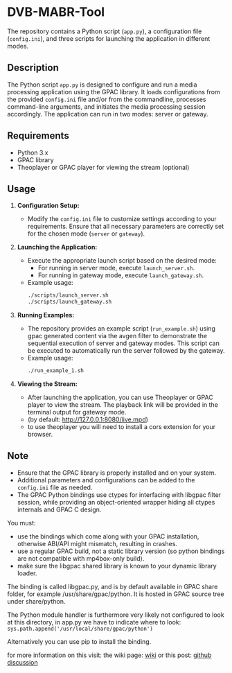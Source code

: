 # DVB-MABR-Tool 

The repository contains a Python script (`app.py`), a configuration file (`config.ini`), and three scripts for launching the application in different modes.

## Description

The Python script `app.py` is designed to configure and run a media processing application using the GPAC library. It loads configurations from the provided `config.ini` file and/or from the commandline, processes command-line arguments, and initiates the media processing session accordingly. The application can run in two modes: server or gateway.

## Requirements

- Python 3.x
- GPAC library
- Theoplayer or GPAC player for viewing the stream (optional)

## Usage

1. **Configuration Setup:**
   - Modify the `config.ini` file to customize settings according to your requirements. Ensure that all necessary parameters are correctly set for the chosen mode (`server` or `gateway`).
   
2. **Launching the Application:**
   - Execute the appropriate launch script based on the desired mode:
     - For running in server mode, execute `launch_server.sh`.
     - For running in gateway mode, execute `launch_gateway.sh`.
   - Example usage:
     ```bash
     ./scripts/launch_server.sh
     ./scripts/launch_gateway.sh
     ```

3. **Running Examples:**
   - The repository provides an example script (`run_example.sh`) using gpac generated content via the avgen filter to demonstrate the sequential execution of server and gateway modes. This script can be executed to automatically run the server followed by the gateway.
   - Example usage:
     ```bash
     ./run_example_1.sh
     ```

4. **Viewing the Stream:**
   - After launching the application, you can use Theoplayer or GPAC player to view the stream. The playback link will be provided in the terminal output for gateway mode.
   - (by default: http://127.0.0.1:8080/live.mpd)
   - to use theoplayer you will need to install a cors extension for your browser.

## Note

- Ensure that the GPAC library is properly installed and on your system.
- Additional parameters and configurations can be added to the `config.ini` file as needed.
- The GPAC Python bindings use ctypes for interfacing with libgpac filter session, while providing an object-oriented wrapper hiding all ctypes internals and GPAC C design.

You must:
- use the bindings which come along with your GPAC installation, otherwise ABI/API might mismatch, resulting in crashes.
- use a regular GPAC build, not a static library version (so python bindings are not compatible with mp4box-only build).
- make sure the libgpac shared library is known to your dynamic library loader.

The binding is called libgpac.py, and is by default available in GPAC share folder, for example /usr/share/gpac/python. It is hosted in GPAC source tree under share/python.

The Python module handler is furthermore very likely not configured to look at this directory, in app.py we have to indicate where to look:
     ```
        sys.path.append('/usr/local/share/gpac/python')
     ```

Alternatively you can use pip to install the binding. 

for more information on this visit:
the wiki page: [wiki](https://wiki.gpac.io/Howtos/python/?h=python)
or this post:  [github discussion](https://github.com/gpac/gpac/issues/2161#issuecomment-1087281505)